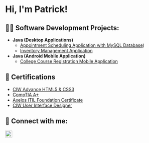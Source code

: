 <h1>Hi, I'm Patrick!

<h2>👨‍💻 Software Development Projects:</h2>

- <b>Java (Desktop Applications)</b>
  - [Appointment Scheduling Application with MySQL Database](https://github.com/PatK3/SchedulingApplication))
  - [Inventory Management Application](https://github.com/joshmadakor1/DecrypterPOC)
- <b>Java (Android Mobile Application)</b>
  - [College Course Registration Mobile Application](https://github.com/joshmadakor1/Package-Delivery-Pathfinding-Algorithm)

<h2>📜 Certifications</h2>

- [CIW Advance HTML5 & CSS3](https://www.ciwcertified.com/ciw-certifications/web-and-mobile-design-series/advanced-html5-and-css3-specialist)
- [CompTIA A+](https://www.comptia.org/certifications/a)
- [Axelos ITIL Foundation Certificate](https://www.axelos.com/certifications/itil-service-management/itil-4-foundation)
- [CIW User Interface Designer](https://www.ciwcertified.com/ciw-certifications/web-and-mobile-design-series/user-interface-designer)


<h2> 🤳 Connect with me:</h2>

[<img align="left" alt="JoshMadakor | LinkedIn" width="22px" src="https://cdn.jsdelivr.net/npm/simple-icons@v3/icons/linkedin.svg" />][linkedin]



[linkedin]: https://linkedin.com/in/patrickkamali

<!--
**PatK3/PatK3** is a ✨ _special_ ✨ repository because its `README.md` (this file) appears on your GitHub profile.

Here are some ideas to get you started:

- 🔭 I’m currently working on ...
- 🌱 I’m currently learning ...
- 👯 I’m looking to collaborate on ...
- 🤔 I’m looking for help with ...
- 💬 Ask me about ...
- 📫 How to reach me: ...
- 😄 Pronouns: ...
- ⚡ Fun fact: ...
-->
